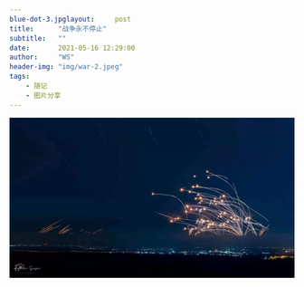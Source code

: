 ```yaml
---
blue-dot-3.jpglayout:     post
title:      "战争永不停止"
subtitle:   ""
date:       2021-05-16 12:29:00
author:     "WS"
header-img: "img/war-2.jpeg"
tags:
    - 随记
    - 图片分享
---
```




![javascript](/img/war-1.jpeg)